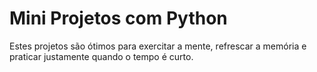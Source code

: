 # Mini Projetos com Python

Estes projetos são ótimos para exercitar a mente, refrescar a memória e praticar justamente quando o tempo é curto.
